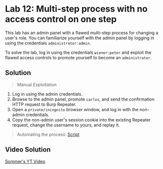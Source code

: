 # Lab 12: Multi-step process with no access control on one step
This lab has an admin panel with a flawed multi-step process for changing a user's role. You can familiarize yourself with the admin panel by logging in using the credentials `administrator:admin`.

To solve the lab, log in using the credentials `wiener:peter` and exploit the flawed access controls to promote yourself to become an `administrator`.

## Solution
> Manual Exploitation
1. Log in using the admin credentials.
2. Browse to the admin panel, promote `carlos`, and send the confirmation HTTP request to Burp Repeater.
3. Open a `private/incognito` browser window, and log in with the non-admin credentials.
4. Copy the non-admin user's session cookie into the existing Repeater request, change the username to yours, and replay it.
> Automating the process: [Script](https://github.com/darshannn10/PortSwiggers-Web-Sec-Academy/blob/main/Access%20Control/lab-12/lab-12-script.py)

## Video Solution
[Sommer's YT Video](https://youtu.be/PQUqFrsbmRA)
